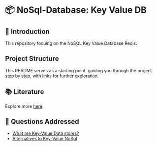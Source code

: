 # 📦 NoSql-Database: Key Value DB

## 🤖 Introduction

This repository focuing on the NoSQL Key Value Database Redis.

## Project Structure

This README serves as a starting point, guiding you through the project step by step, with links for further exploration.

## 📚 Literature

Explore more [here](./literature/README.md).

## 🦆 Questions Addressed

- [What are Key-Value Data stores?](./main/README.md#)
- [Alternatives to Key-Value NoSql](./main/README.md#)
